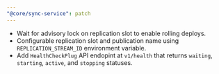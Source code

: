```yaml
---
"@core/sync-service": patch
---
```


- Wait for advisory lock on replication slot to enable rolling deploys.
- Configurable replication slot and publication name using `REPLICATION_STREAM_ID` environment variable.
- Add `HealthCheckPlug` API endopint at `v1/health` that returns `waiting`, `starting`, `active`, and `stopping` statuses.